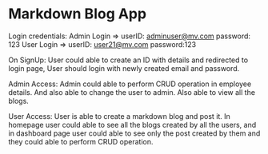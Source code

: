 # Markdown Blog App

Login credentials: 
Admin Login =>   userID: adminuser@mv.com       password: 123 
User Login =>   userID: user21@mv.com       password:123


On SignUp:
User could able to create an ID with details and redirected to login page, User should login with newly created email and password.

Admin Access:
Admin could able to perform CRUD operation in employee details. And also able to change the user to admin.
Also able to view all the blogs.


User Access:
User is able to create a markdown blog and post it.
In homepage user could able to see all the blogs created by all the users, and in dashboard page user could able to see only the post created by them and they could able to perform CRUD operation.

